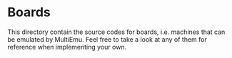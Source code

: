 # Boards
This directory contain the source codes for boards, i.e. machines that can be emulated by MultiEmu. Feel free to take a look at any of them for reference when implementing your own.
